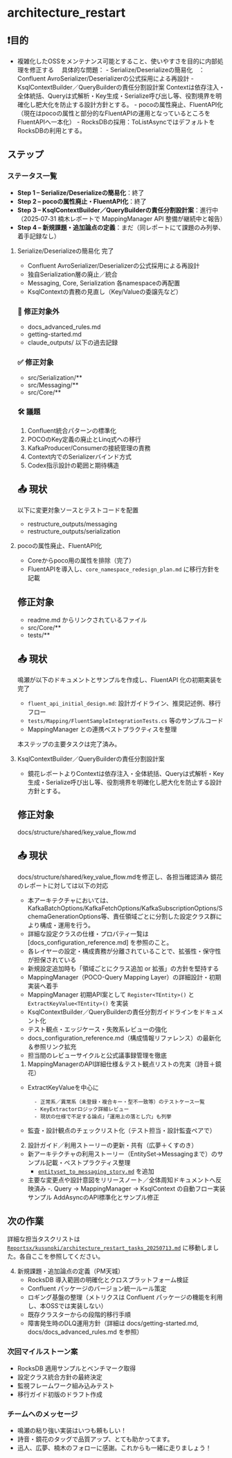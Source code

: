 # architecture_restart

## ❗️目的
- 複雑化したOSSをメンテナンス可能とすること、使いやすさを目的に内部処理を修正する
　具体的な問題：
        - Serialize/Deserializeの簡易化　： Confluent AvroSerializer/Deserializerの公式採用による再設計
        - KsqlContextBuilder／QueryBuilderの責任分割設計案    Contextは依存注入・全体統括、Queryは式解析・Key生成・Serialize呼び出し等、役割境界を明確化し肥大化を防止する設計方針とする。
        - pocoの属性廃止、FluentAPI化　（現在はpocoの属性と部分的なFluentAPIの運用となっているところをFluentAPIへ一本化）
        - RocksDBの採用：ToListAsyncではデフォルトをRocksDBの利用とする。

## ステップ
### ステータス一覧
- **Step 1 – Serialize/Deserializeの簡易化**：終了
- **Step 2 – pocoの属性廃止・FluentAPI化**：終了
- **Step 3 – KsqlContextBuilder／QueryBuilderの責任分割設計案**：進行中（2025‑07‑31 楠木レポートで MappingManager API 整備が継続中と報告）
- **Step 4 – 新規課題・追加論点の定義**：まだ（同レポートにて課題のみ列挙、着手記録なし）

1. Serialize/Deserializeの簡易化 完了
    - Confluent AvroSerializer/Deserializerの公式採用による再設計
    - 独自Serialization層の廃止／統合
    - Messaging, Core, Serialization 各namespaceの再配置
    - KsqlContextの責務の見直し（Key/Valueの委譲先など）

    ### 📌 修正対象外
    - docs_advanced_rules.md
    - getting-started.md
    - claude_outputs/ 以下の過去記録

    ### ✅ 修正対象
    - src/Serialization/**
    - src/Messaging/**
    - src/Core/**

    ### 🛠 議題
    1. Confluent統合パターンの標準化
    2. POCOのKey定義の廃止とLinq式への移行
    3. KafkaProducer/Consumerの接続管理の責務
    4. Context内でのSerializerバインド方式
    5. Codex指示設計の範囲と期待構造

    ## 📤 現状
    以下に変更対象ソースとテストコードを配置
    - restructure_outputs/messaging
    - restructure_outputs/serialization

2. pocoの属性廃止、FluentAPI化
    - Coreからpoco用の属性を排除（完了）
    - FluentAPIを導入し、`core_namespace_redesign_plan.md` に移行方針を記載

    ## 修正対象
     - readme.md からリンクされているファイル
     - src/Core/**
     - tests/**

    ## 📤 現状
    鳴瀬が以下のドキュメントとサンプルを作成し、FluentAPI 化の初期実装を完了
    - `fluent_api_initial_design.md`: 設計ガイドライン、推奨記述例、移行フロー
    - `tests/Mapping/FluentSampleIntegrationTests.cs` 等のサンプルコード
    - MappingManager との連携ベストプラクティスを整理

    本ステップの主要タスクは完了済み。


3. KsqlContextBuilder／QueryBuilderの責任分割設計案
    - 鏡花レポートよりContextは依存注入・全体統括、Queryは式解析・Key生成・Serialize呼び出し等、役割境界を明確化し肥大化を防止する設計方針とする。
    ## 修正対象
    docs/structure/shared/key_value_flow.md
    ## 📤 現状
    docs/structure/shared/key_value_flow.mdを修正し、各担当確認済み
    鏡花のレポートに対しては以下の対応
    - 本アーキテクチャにおいては、KafkaBatchOptions/KafkaFetchOptions/KafkaSubscriptionOptions/SchemaGenerationOptions等、責任領域ごとに分割した設定クラス群により構成・運用を行う。
    - 詳細な設定クラスの仕様・プロパティ一覧は [docs_configuration_reference.md] を参照のこと。
    - 各レイヤーの設定・構成責務が分離されていることで、拡張性・保守性が担保されている
    - 新規設定追加時も「領域ごとにクラス追加 or 拡張」の方針を堅持する
    -  MappingManager（POCO-Query Mapping Layer）の詳細設計・初期実装へ着手
    - MappingManager 初期API案として `Register<TEntity>()` と `ExtractKeyValue<TEntity>()` を実装
    - KsqlContextBuilder／QueryBuilderの責任分割ガイドラインをドキュメント化
    - テスト観点・エッジケース・失敗系レビューの強化
    - docs_configuration_reference.md（構成情報リファレンス）の最新化＆参照リンク拡充
    - 担当間のレビューサイクルと公式議事録管理を徹底
    1. MappingManagerのAPI詳細仕様＆テスト観点リストの充実（詩音＋鏡花）
    - ExtractKeyValueを中心に

            - 正常系／異常系（未登録・複合キー・型不一致等）のテストケース一覧
            - KeyExtractorロジック詳細レビュー
            - 現状の仕様で不足する論点」「運用上の落とし穴」も列挙
    - 監査・設計観点のチェックリスト化（テスト担当・設計監査ペアで）

    2. 設計ガイド／利用ストーリーの更新・共有（広夢＋くすのき）
    - 新アーキテクチャの利用ストーリー（EntitySet→Messagingまで）のサンプル記載・ベストプラクティス整理
      - [`entityset_to_messaging_story.md`](architecture/entityset_to_messaging_story.md) を追加
    - 主要な変更点や設計意図をリリースノート／全体周知ドキュメントへ反映済み
    -. Query → MappingManager → KsqlContext の自動フロー実装サンプル AddAsyncのAPI標準化とサンプル修正

## 次の作業
詳細な担当タスクリストは
[`Reportsx/kusunoki/architecture_restart_tasks_20250713.md`](../Reportsx/kusunoki/architecture_restart_tasks_20250713.md)
に移動しました。各自ここを参照してください。


4. 新規課題・追加論点の定義（PM天城）
   - RocksDB 導入範囲の明確化とクロスプラットフォーム検証
   - Confluent パッケージのバージョン統一ルール策定
   - ロギング基盤の整理（メトリクスは Confluent パッケージの機能を利用し、本OSSでは実装しない）
   - 既存クラスターからの段階的移行手順
   - 障害発生時のDLQ運用方針（詳細は docs/getting-started.md, docs/docs_advanced_rules.md を参照）

### 次回マイルストーン案
- RocksDB 適用サンプルとベンチマーク取得
- 設定クラス統合方針の最終決定
- 監視フレームワーク組み込みテスト
- 移行ガイド初版のドラフト作成

### チームへのメッセージ
- 鳴瀬の粘り強い実装はいつも頼もしい！
- 詩音・鏡花のタッグで品質アップ、とても助かってます。
- 迅人、広夢、楠木のフォローに感謝。これからも一緒に走りましょう！
